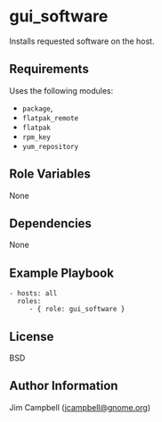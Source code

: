 gui_software
============

Installs requested software on the host.

Requirements
------------

Uses the following modules:

  * `package`,
  * `flatpak_remote`
  * `flatpak`
  * `rpm_key`
  * `yum_repository`

Role Variables
--------------

None

Dependencies
------------

None

Example Playbook
----------------

    - hosts: all
      roles:
         - { role: gui_software }

License
-------

BSD

Author Information
------------------

Jim Campbell (jcampbell@gnome.org)

